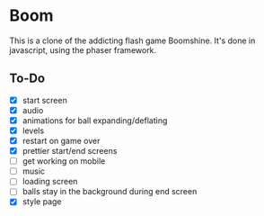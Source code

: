 # Boom

This is a clone of the addicting flash game Boomshine. It's done in javascript, using the phaser framework.

## To-Do
- [x] start screen
- [x] audio
- [x] animations for ball expanding/deflating
- [x] levels
- [x] restart on game over
- [x] prettier start/end screens
- [ ] get working on mobile
- [ ] music
- [ ] loading screen
- [ ] balls stay in the background during end screen
- [x] style page
